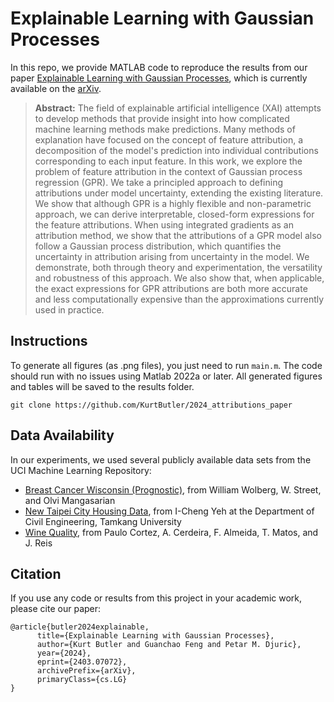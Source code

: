 # Explainable Learning with Gaussian Processes
In this repo, we provide MATLAB code to reproduce the results from our paper [Explainable Learning with Gaussian Processes](https://arxiv.org/abs/2403.07072v1), which is currently available on the [arXiv](https://arxiv.org/abs/2403.07072v1).

> **Abstract:** The field of explainable artificial intelligence (XAI) attempts to develop
methods that provide insight into how complicated machine learning methods make
predictions. Many methods of explanation have focused on the concept of feature
attribution, a decomposition of the model's prediction into individual
contributions corresponding to each input feature. In this work, we explore the
problem of feature attribution in the context of Gaussian process regression
(GPR). We take a principled approach to defining attributions under model
uncertainty, extending the existing literature. We show that although GPR is a
highly flexible and non-parametric approach, we can derive interpretable,
closed-form expressions for the feature attributions. When using integrated
gradients as an attribution method, we show that the attributions of a GPR
model also follow a Gaussian process distribution, which quantifies the
uncertainty in attribution arising from uncertainty in the model. We
demonstrate, both through theory and experimentation, the versatility and
robustness of this approach. We also show that, when applicable, the exact
expressions for GPR attributions are both more accurate and less
computationally expensive than the approximations currently used in practice.


## Instructions
To generate all figures (as .png files), you just need to run `main.m`. The code should run with no issues using Matlab 2022a or later. All generated figures and tables will be saved to the results folder. 
```
git clone https://github.com/KurtButler/2024_attributions_paper
```

## Data Availability
In our experiments, we used several publicly available data sets from the UCI Machine Learning Repository:
- [Breast Cancer Wisconsin (Prognostic)](https://archive.ics.uci.edu/dataset/16/breast+cancer+wisconsin+prognostic), from William Wolberg, W. Street, and Olvi Mangasarian
- [New Taipei City Housing Data](https://archive.ics.uci.edu/dataset/477/real+estate+valuation+data+set), from I-Cheng Yeh at the Department of Civil Engineering, Tamkang University
- [Wine Quality](https://archive.ics.uci.edu/dataset/186/wine+quality), from Paulo Cortez, A. Cerdeira, F. Almeida, T. Matos, and J. Reis


## Citation
If you use any code or results from this project in your academic work, please cite our paper:
```
@article{butler2024explainable,
      title={Explainable Learning with Gaussian Processes}, 
      author={Kurt Butler and Guanchao Feng and Petar M. Djuric},
      year={2024},
      eprint={2403.07072},
      archivePrefix={arXiv},
      primaryClass={cs.LG}
}
```

